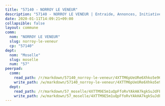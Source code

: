 ```yaml
---
title: "57140 - NORROY LE VENEUR"
description: "57140 - NORROY LE VENEUR | Entraide, Annonces, Initiatives"
date: 2020-01-11T14:09:21+09:00
collapsible: false
layout: commune
comm:
  nom: "NORROY LE VENEUR"
  slug: norroy-le-veneur
  cp: "57140"
dept:
  nom: "Moselle"
  slug: moselle
  num: "57"
peerpad:
  comm:
    read_path: /r/markdown/57140_norroy-le-veneur/4XTTM6pUeURe6Xhko5e96GF5HMkdcfFe7AZiTwu2cEaiCLV5d
    write_path: /w/markdown/57140_norroy-le-veneur/4XTTM6pUeURe6Xhko5e96GF5HMkdcfFe7AZiTwu2cEaiCLV5d-K3TgUdure7zmbk6jyY57c79jeitYWcyuYzY5ja5LgwGfP15ZA6KsyWEmKADaLPtHHCYX71G9f7VGi52vHnTb14B8C7V6y8q8XJ7BvSpfnrLQTqwHCAvqH2xt41JuZ1FZBZaPZzJf
  dept:
    read_path: /r/markdown/57_moselle/4XTTM9E5m1uQpFfoRvYAkHA7kgkSuJdFBSCmoLnZ6YvxmqAKj
    write_path: /w/markdown/57_moselle/4XTTM9E5m1uQpFfoRvYAkHA7kgkSuJdFBSCmoLnZ6YvxmqAKj-K3TgTxpsRhjGfb3pJqDaX4rYTLkyLoK3BLA4awBfhTSCoyNhResrhhmfsEF8aKnccedt5XoBzWeRYfKxQxNKv71ETcpGharLRE7rdgTKY3uSaW3Du2dz8v23YEY268mfYmweTFnR
---
```


